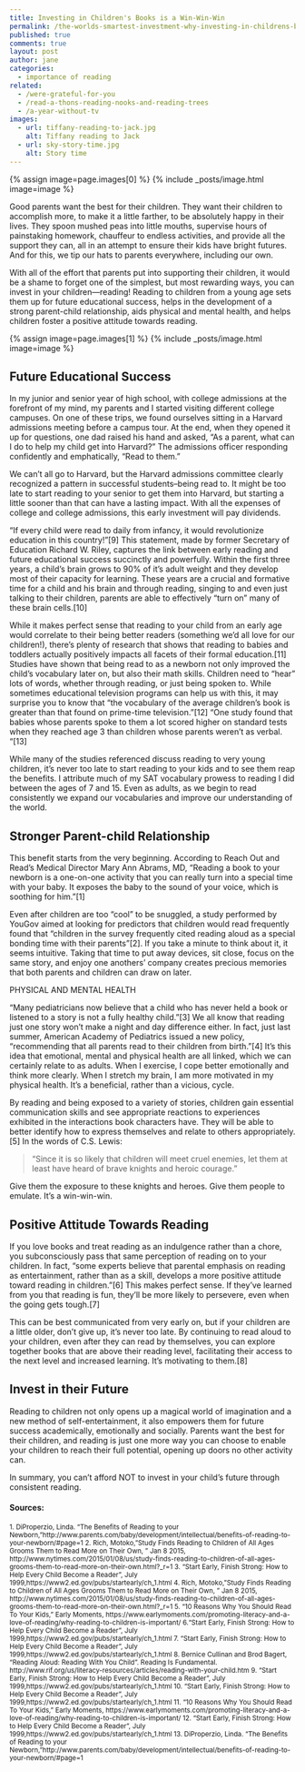```yaml
---
title: Investing in Children's Books is a Win-Win-Win
permalink: /the-worlds-smartest-investment-why-investing-in-childrens-books-is-a-win-win-win
published: true
comments: true
layout: post
author: jane
categories: 
  - importance of reading
related: 
  - /were-grateful-for-you
  - /read-a-thons-reading-nooks-and-reading-trees
  - /a-year-without-tv
images: 
  - url: tiffany-reading-to-jack.jpg
    alt: Tiffany reading to Jack
  - url: sky-story-time.jpg
    alt: Story time
---
```


{% assign image=page.images[0] %}
{% include _posts/image.html image=image %}

Good parents want the best for their children. They want their children to accomplish more, to make it a little farther, to be absolutely happy in their lives. They spoon mushed peas into little mouths, supervise hours of painstaking homework, chauffeur to endless activities, and provide all the support they can, all in an attempt to ensure their kids have bright futures. And for this, we tip our hats to parents everywhere, including our own.

With all of the effort that parents put into supporting their children, it would be a shame to forget one of the simplest, but most rewarding ways, you can invest in your children—reading! Reading to children from a young age sets them up for future educational success, helps in the development of a strong parent-child relationship, aids physical and mental health, and helps children foster a positive attitude towards reading.

{% assign image=page.images[1] %}
{% include _posts/image.html image=image %}

## Future Educational Success

In my junior and senior year of high school, with college admissions at the forefront of my mind, my parents and I started visiting different college campuses. On one of these trips, we found ourselves sitting in a Harvard admissions meeting before a campus tour. At the end, when they opened it up for questions, one dad raised his hand and asked, “As a parent, what can I do to help my child get into Harvard?” The admissions officer responding confidently and emphatically,  “Read to them.”

We can’t all go to Harvard, but the Harvard admissions committee clearly recognized a pattern in successful students–being read to. It might be too late to start reading to your senior to get them into Harvard, but starting a little sooner than that can have a lasting impact.  With all the expenses of college and college admissions, this early investment will pay dividends.

“If every child were read to daily from infancy, it would revolutionize education in this country!”[9] This statement, made by former Secretary of Education Richard W. Riley, captures the link between early reading and future educational success succinctly and powerfully. Within the first three years, a child’s brain grows to 90% of it’s adult weight and they develop most of their capacity for learning. These years are a crucial and formative time for a child and his brain and through reading, singing to and even just talking to their children, parents are able to effectively “turn on” many of these brain cells.[10]

While it makes perfect sense that reading to your child from an early age would correlate to their being better readers (something we’d all love for our children!), there’s plenty of research that shows that reading to babies and toddlers actually positively impacts all facets of their formal education.[11] Studies have shown that being read to as a newborn not only improved the child’s vocabulary later on, but also their math skills. Children need to “hear” lots of words, whether through reading, or just being spoken to. While sometimes educational television programs can help us with this, it may surprise you to know that “the vocabulary of the average children’s book is greater than that found on prime-time television.”[12] “One study found that babies whose parents spoke to them a lot scored higher on standard tests when they reached age 3 than children whose parents weren’t as verbal. “[13]

While many of the studies referenced discuss reading to very young children, it’s never too late to start reading to your kids and to see them reap the benefits. I attribute much of my SAT vocabulary prowess to reading I did between the ages of 7 and 15. Even as adults, as we begin to read consistently we expand our vocabularies and improve our understanding of the world.

## Stronger Parent-child Relationship

This benefit starts from the very beginning. According to Reach Out and Read’s Medical Director Mary Ann Abrams, MD, “Reading a book to your newborn is a one-on-one activity that you can really turn into a special time with your baby. It exposes the baby to the sound of your voice, which is soothing for him.”[1]

Even after children are too “cool” to be snuggled, a study performed by YouGov aimed at looking for predictors that children would read frequently found that “children in the survey frequently cited reading aloud as a special bonding time with their parents”[2]. If you take a minute to think about it, it seems intuitive. Taking that time to put away devices, sit close, focus on the same story, and enjoy one anothers’ company creates precious memories that both parents and children can draw on later.

PHYSICAL AND MENTAL HEALTH

“Many pediatricians now believe that a child who has never held a book or listened to a story is not a fully healthy child.”[3] We all know that reading just one story won’t make a night and day difference either. In fact, just last summer, American Academy of Pediatrics issued a new policy, “recommending that all parents read to their children from birth.”[4] It’s this idea that emotional, mental and physical health are all linked, which we can certainly relate to as adults. When I exercise, I cope better emotionally and think more clearly. When I stretch my brain, I am more motivated in my physical health. It’s a beneficial, rather than a vicious, cycle.

By reading and being exposed to a variety of stories, children gain essential communication skills and see appropriate reactions to experiences exhibited in the interactions book characters have. They will be able to better identify how to express themselves and relate to others appropriately.[5] In the words of C.S. Lewis:

> “Since it is so likely that children will meet cruel enemies, let them at least have heard of brave knights and heroic courage.”

Give them the exposure to these knights and heroes. Give them people to emulate. It’s a win-win-win.

## Positive Attitude Towards Reading

If you love books and treat reading as an indulgence rather than a chore, you subconsciously pass that same perception of reading on to your children. In fact, “some experts believe that parental emphasis on reading as entertainment, rather than as a skill, develops a more positive attitude toward reading in children.”[6] This makes perfect sense. If they’ve learned from you that reading is fun, they’ll be more likely to persevere, even when the going gets tough.[7]

This can be best communicated from very early on, but if your children are a little older, don’t give up, it’s never too late. By continuing to read aloud to your children, even after they can read by themselves, you can explore together books that are above their reading level, facilitating their access to the next level and increased learning.  It’s motivating to them.[8]

## Invest in their Future

Reading to children not only opens up a magical world of imagination and a new method of self-entertainment, it also empowers them for future success academically, emotionally and socially. Parents want the best for their children, and reading is just one more way you can choose to enable your children to reach their full potential, opening up doors no other activity can.

In summary, you can’t afford NOT to invest in your child’s future through consistent reading.

#### Sources:
<small>
1. DiProperzio, Linda. “The Benefits of Reading to your Newborn,”http://www.parents.com/baby/development/intellectual/benefits-of-reading-to-your-newborn/#page=1
2. Rich, Motoko,”Study Finds Reading to Children of All Ages Grooms Them to Read More on Their Own, ” Jan 8 2015, http://www.nytimes.com/2015/01/08/us/study-finds-reading-to-children-of-all-ages-grooms-them-to-read-more-on-their-own.html?_r=1
3. “Start Early, Finish Strong: How to Help Every Child Become a Reader”, July 1999,https://www2.ed.gov/pubs/startearly/ch_1.html
4. Rich, Motoko,”Study Finds Reading to Children of All Ages Grooms Them to Read More on Their Own, ” Jan 8 2015, http://www.nytimes.com/2015/01/08/us/study-finds-reading-to-children-of-all-ages-grooms-them-to-read-more-on-their-own.html?_r=1
5. “10 Reasons Why You Should Read To Your Kids,” Early Moments, https://www.earlymoments.com/promoting-literacy-and-a-love-of-reading/why-reading-to-children-is-important/
6.“Start Early, Finish Strong: How to Help Every Child Become a Reader”, July 1999,https://www2.ed.gov/pubs/startearly/ch_1.html
7. “Start Early, Finish Strong: How to Help Every Child Become a Reader”, July 1999,https://www2.ed.gov/pubs/startearly/ch_1.html
8. Bernice Cullinan and Brod Bagert, “Reading Aloud: Reading With You Child”. Reading Is Fundamental. http://www.rif.org/us/literacy-resources/articles/reading-with-your-child.htm
9. “Start Early, Finish Strong: How to Help Every Child Become a Reader”, July 1999,https://www2.ed.gov/pubs/startearly/ch_1.html
10. “Start Early, Finish Strong: How to Help Every Child Become a Reader”, July 1999,https://www2.ed.gov/pubs/startearly/ch_1.html
11. “10 Reasons Why You Should Read To Your Kids,” Early Moments, https://www.earlymoments.com/promoting-literacy-and-a-love-of-reading/why-reading-to-children-is-important/
12. “Start Early, Finish Strong: How to Help Every Child Become a Reader”, July 1999,https://www2.ed.gov/pubs/startearly/ch_1.html
13. DiProperzio, Linda. “The Benefits of Reading to your Newborn,”http://www.parents.com/baby/development/intellectual/benefits-of-reading-to-your-newborn/#page=1
</small>